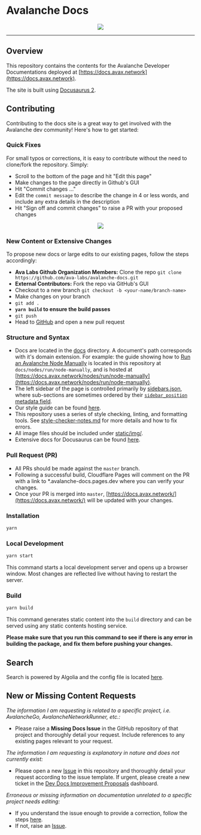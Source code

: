 # Avalanche Docs

<div align="center">
  <img src="static/AvalancheLogoRed.png?raw=true">
</div>

---

## Overview

This repository contains the contents for the Avalanche Developer Documentations
deployed at [https://docs.avax.network](https://docs.avax.network).

The site is built using [Docusaurus 2](https://docusaurus.io/).

## Contributing

Contributing to the docs site is a great way to get involved with the Avalanche dev community!
Here's how to get started: 

### Quick Fixes

For small typos or corrections, it is easy to contribute without the need to clone/fork the
repository. Simply:

- Scroll to the bottom of the page and hit "Edit this page"
- Make changes to the page directly in Github's GUI
- Hit "Commit changes ..."
- Edit the `commit message` to describe the change in 4 or less words,
and include any extra details in the description
- Hit "Sign off and commit changes" to raise a PR with your proposed changes

<div align="center">
  <img src="https://imgur.com/gallery/Bce7BoK.gif">
</div>

### New Content or Extensive Changes

To propose new docs or large edits to our existing pages, follow the steps accordingly:

- **Ava Labs Github Organization Members:** Clone the repo
`git clone https://github.com/ava-labs/avalanche-docs.git`
- **External Contributors:** Fork the repo via GitHub's GUI
- Checkout to a new branch `git checkout -b <your-name/branch-name>`
- Make changes on your branch
- `git add .`
- **`yarn build` to ensure the build passes**
- `git push`
- Head to [GitHub](https://github.com/ava-labs/avalanche-docs)
and open a new pull request

### Structure and Syntax

- Docs are located in the [docs](docs) directory. A document's path corresponds
with it's domain extension. For example: the guide showing how to
[Run an Avalanche Node Manually](https://docs.avax.network/nodes/run/node-manually)
is located in this repository at `docs/nodes/run/node-manually`, and is hosted at
[https://docs.avax.network/nodes/run/node-manually](https://docs.avax.network/nodes/run/node-manually).
- The left sidebar of the page is controlled primarily by
[sidebars.json](sidebars.json), where sub-sections are sometimes ordered by their
[`sidebar_position` metadata field](https://docusaurus.io/docs/api/plugins/@docusaurus/plugin-content-docs#sidebar_position).
- Our style guide can be found [here](style-guide.md).
- This repository uses a series of style checking, linting, and formatting tools. See
[style-checker-notes.md](style-checker-notes.md) for more details and how to fix errors.
- All image files should be included under
[static/img/<corresponding-sub-drectory>](static/img).
- Extensive docs for Docusaurus can be found [here](https://docusaurus.io/docs).

### Pull Request (PR)

- All PRs should be made against the `master` branch.
- Following a successful build, Cloudflare Pages will comment on the PR with a link to
  \*.avalanche-docs.pages.dev where you can verify your changes.
- Once your PR is merged into `master`, [https://docs.avax.network/](https://docs.avax.network/)
  will be updated with your changes.

### Installation

```zsh
yarn
```

### Local Development

```zsh
yarn start
```

This command starts a local development server and opens up a browser window. Most changes are
reflected live without having to restart the server.

### Build

```zsh
yarn build
```

This command generates static content into the `build` directory and can be served using any static
contents hosting service.

**Please make sure that you run this command to see if there is any error in building the package,**
**and fix them before pushing your changes.**

## Search

Search is powered by Algolia and the config file is located
[here](https://github.com/algolia/docsearch-configs/blob/master/configs/avax.json).

## New or Missing Content Requests

_The information I am requesting is related to a specific project, i.e. AvalancheGo, AvalancheNetworkRunner, etc.:_

- Please raise a **Missing Docs Issue** in the GitHub repository of that project and
thoroughly detail your request. Include references to any existing pages relevant to your
request.

_The information I am requesting is explanatory in nature and does not currently exist:_

- Please open a new [Issue](https://github.com/ava-labs/avalanche-docs/issues/new/choose)
in this repository and thoroughly detail your request according to the issue template.
If urgent, please create a new ticket in the
[Dev Docs Improvement Proposals](https://github.com/orgs/ava-labs/projects/15/views/1)
dashboard.

_Erroneous or missing information on documentation unrelated to a specific project needs
editing:_

- If you understand the issue enough to provide a correction, follow the steps
[here](https://github.com/ava-labs/avalanche-docs#quick-fixes).
- If not, raise an [Issue](https://github.com/ava-labs/avalanche-docs/issues/new/choose).
